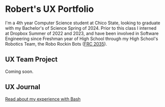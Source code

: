 # Robert's UX Portfolio

I'm a 4th year Computer Science student at Chico State, looking to graduate with my Bachelor's of Science Spring of 2024. Prior to this class I interned at Dropbox Summer of 2022 and 2023, and have been involved in Software Engineering since Freshman year of High School through my High School's Robotics Team, the Robo Rockin Bots ([FRC 2035](https://github.com/carmelrobotics)).

## UX Team Project

Coming soon.

## UX Journal

[Read about my experience with Bash](j01/)
